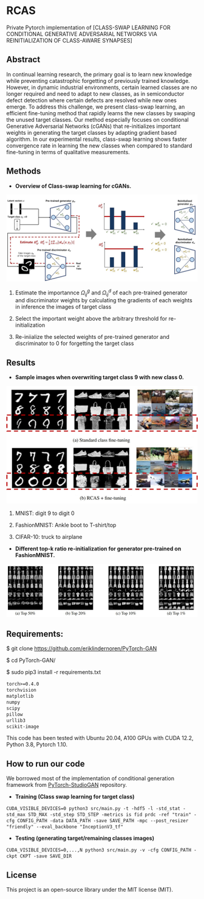# RCAS
Private Pytorch implementation of [CLASS-SWAP LEARNING FOR CONDITIONAL GENERATIVE ADVERSARIAL NETWORKS VIA REINITIALIZATION OF CLASS-AWARE SYNAPSES]


## Abstract
In continual learning research, the primary goal is to learn new knowledge while preventing catastrophic forgetting of previously trained knowledge. However, in dynamic industrial environments, certain learned classes are no longer required and need to adapt to new classes, as in semiconductor defect detection where certain defects are resolved while new ones emerge. To address this challenge, we present class-swap learning, an efficient fine-tuning method that rapidly learns the new classes by swaping the unused target classes.
Our method especially focuses on conditional Generative Adversarial Networks (cGANs) that re-initializes important weights in generating the target classes by adapting gradient based algorithm. In our experimental results, class-swap learning shows faster convergence rate in learning the new classes when compared to standard fine-tuning in terms of qualitative measurements.

## Methods
- **Overview of Class-swap learning for cGANs.**
<img src=https://github.com/mshdjren/RCAS/blob/master/figures/main_figure.jpg>

 1) Estimate the importannce $\Omega_{ij}^{g}$ and $\Omega_{ij}^{d}$ of each pre-trained generator and discriminator weights by calculating the gradients of each weights in inference the images of target class

 2) Select the important weight above the arbitrary threshold for re-initialization
  
 3) Re-iniialize the selected weights of pre-trained generator and discriminator to 0 for forgetting the target class

## Results
- **Sample images when overwriting target class 9 with new class 0.**
<img src=https://github.com/mshdjren/RCAS/blob/master/figures/figure_sample.jpg>

  1) MNIST: digit 9 to digit 0

  2) FashionMNIST: Ankle boot to T-shirt/top

  3) CIFAR-10: truck to airplane

- **Different top-k ratio re-initialization for generator pre-trained on FashionMNIST.**
<img src=https://github.com/mshdjren/RCAS/blob/master/figures/figure_top_ratio.jpg>

## Requirements:
$ git clone https://github.com/eriklindernoren/PyTorch-GAN

$ cd PyTorch-GAN/

$ sudo pip3 install -r requirements.txt

````
torch>=0.4.0
torchvision
matplotlib
numpy
scipy
pillow
urllib3
scikit-image
````
This code has been tested with Ubuntu 20.04, A100 GPUs with CUDA 12.2, Python 3.8, Pytorch 1.10.

## How to run our code
We borrowed most of the implementation of conditional generation framework from [PyTorch-StudioGAN](https://github.com/POSTECH-CVLab/PyTorch-StudioGAN) repository.

- **Training (Class swap learning for target class)**
````
CUDA_VISIBLE_DEVICES=0 python3 src/main.py -t -hdf5 -l -std_stat -std_max STD_MAX -std_step STD_STEP -metrics is fid prdc -ref "train" -cfg CONFIG_PATH -data DATA_PATH -save SAVE_PATH -mpc --post_resizer "friendly" --eval_backbone "InceptionV3_tf"
````

- **Testing (generating target/remaining classes images)**
````
CUDA_VISIBLE_DEVICES=0,...,N python3 src/main.py -v -cfg CONFIG_PATH -ckpt CKPT -save SAVE_DIR
````

## License
This project is an open-source library under the MIT license (MIT). 
